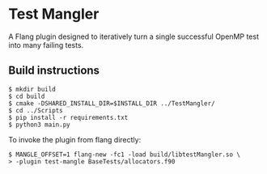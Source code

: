 # Test Mangler

A Flang plugin designed to iteratively turn a single successful 
OpenMP test into many failing tests.

## Build instructions

```console
$ mkdir build
$ cd build
$ cmake -DSHARED_INSTALL_DIR=$INSTALL_DIR ../TestMangler/
$ cd ../Scripts
$ pip install -r requirements.txt
$ python3 main.py
```

To invoke the plugin from flang directly:
```console
$ MANGLE_OFFSET=1 flang-new -fc1 -load build/libtestMangler.so \
> -plugin test-mangle BaseTests/allocators.f90
```
